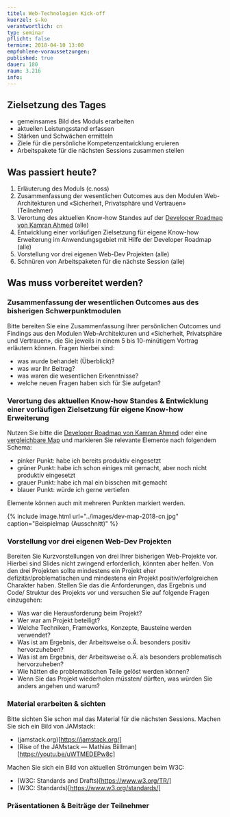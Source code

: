 ```yaml
---
titel: Web-Technologien Kick-off 
kuerzel: s-ko
verantwortlich: cn
typ: seminar
pflicht: false
termine: 2018-04-10 13:00
empfohlene-voraussetzungen: 
published: true
dauer: 180
raum: 3.216
info: 
---
```


## Zielsetzung des Tages

- gemeinsames Bild des Moduls erarbeiten
- aktuellen Leistungsstand erfassen
- Stärken und Schwächen ermitteln
- Ziele für die persönliche Kompetenzentwicklung eruieren
- Arbeitspakete für die nächsten Sessions zusammen stellen

## Was passiert heute?

1. Erläuterung des Moduls (c.noss)
2. Zusammenfassung der wesentlichen Outcomes aus den Modulen Web-Architekturen und «Sicherheit, Privatsphäre und Vertrauen» (Teilnehmer)
3. Verortung des aktuellen Know-how Standes auf der [Developer Roadmap von Kamran Ahmed](https://github.com/kamranahmedse/developer-roadmap) (alle)
4. Entwicklung einer vorläufigen Zielsetzung für eigene Know-how Erweiterung im Anwendungsgebiet mit Hilfe der Developer Roadmap (alle)
5. Vorstellung vor drei eigenen Web-Dev Projekten (alle)
6. Schnüren von Arbeitspaketen für die nächste Session (alle)

## Was muss vorbereitet werden?

### Zusammenfassung der wesentlichen Outcomes aus des bisherigen Schwerpunktmodulen
Bitte bereiten Sie eine Zusammenfassung Ihrer persönlichen Outcomes und Findings aus den Modulen Web-Architekturen und «Sicherheit, Privatsphäre und Vertrauen», die Sie jeweils in einem 5 bis 10-minütigem Vortrag erläutern können. Fragen hierbei sind:
- was wurde behandelt (Überblick)?
- was war Ihr Beitrag?
- was waren die wesentlichen Erkenntnisse?
- welche neuen Fragen haben sich für Sie aufgetan?

### Verortung des aktuellen Know-how Standes & Entwicklung einer vorläufigen Zielsetzung für eigene Know-how Erweiterung
Nutzen Sie bitte die [Developer Roadmap von Kamran Ahmed](https://github.com/kamranahmedse/developer-roadmap) oder eine [vergleichbare Map](https://coggle.it/diagram/Vz9LvW8byvN0I38x/t/web-development) und markieren Sie relevante Elemente nach folgendem Schema:
- pinker Punkt: habe ich bereits produktiv eingesetzt
- grüner Punkt: habe ich schon einiges mit gemacht, aber noch nicht produktiv eingesetzt
- grauer Punkt: habe ich mal ein bisschen mit gemacht
- blauer Punkt: würde ich gerne vertiefen

Elemente können auch mit mehreren Punkten markiert werden. 

{% include image.html url="../images/dev-map-2018-cn.jpg" caption="Beispielmap (Ausschnitt)" %}

### Vorstellung vor drei eigenen Web-Dev Projekten

Bereiten Sie Kurzvorstellungen von drei Ihrer bisherigen Web-Projekte vor. Hierbei sind Slides nicht zwingend erforderlich, könnten aber helfen. Von den drei Projekten sollte mindestens ein Projekt eher defizitär/problematischen und mindestens ein Projekt positiv/erfolgreichen Charakter haben. Stellen Sie das die Anforderungen, das Ergebnis und Code/ Struktur des Projekts vor und versuchen Sie auf folgende Fragen einzugehen:
- Was war die Herausforderung beim Projekt?
- Wer war am Projekt beteiligt?
- Welche Techniken, Frameworks, Konzepte, Bausteine werden verwendet?
- Was ist am Ergebnis, der Arbeitsweise o.Ä. besonders positiv hervorzuheben?
- Was ist am Ergebnis, der Arbeitsweise o.Ä. als besonders problematisch hervorzuheben?
- Wie hätten die problematischen Teile gelöst werden können?
- Wenn Sie das Projekt wiederholen müssten/ dürften, was würden Sie anders angehen und warum?


### Material erarbeiten & sichten

Bitte sichten Sie schon mal das Material für die nächsten Sessions. Machen Sie sich ein Bild von JAMstack:
- (jamstack.org)[https://jamstack.org/]
- (Rise of the JAMstack — Mathias Biillman)[https://youtu.be/uWTMEDEPw8c]

Machen Sie sich ein Bild von aktuellen Strömungen beim W3C:
- (W3C: Standards and Drafts)[https://www.w3.org/TR/]
- (W3C: Standards)[https://www.w3.org/standards/]

### Präsentationen & Beiträge der Teilnehmer
